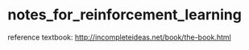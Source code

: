 # notes_for_reinforcement_learning

reference textbook: http://incompleteideas.net/book/the-book.html
